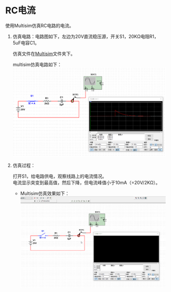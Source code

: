 # RC电流

使用Multisim仿真RC电路的电流。  

1. 仿真电路：电路图如下，左边为20V直流稳压源，开关S1，20KΩ电阻R1，5uF电容C1。  

    仿真文件在[Multisim](./Multisim)文件夹下。  

    multisim仿真电路如下：  
    ![电路图](./img/Circuit_diagram.png)

2. 仿真过程：  

    打开S1，给电路供电，观察线路上的电流情况。  
    电流显示突变到最高值，然后下降，但电流峰值小于10mA（=20V/2KΩ）。

    * Multisim仿真效果如下：  
    ![仿真gif](./img/RC_Current.gif)
